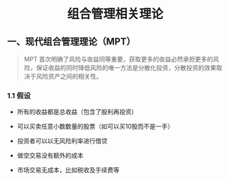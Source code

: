 # <center> 组合管理相关理论

## 一、现代组合管理理论（MPT）

> MPT 首次明确了风险与收益同等重要，获取更多的收益必然承担更多的风险，保证收益的同时降低风险的唯一方法是分散化投资，分散投资的效果取决于风险资产之间的相关性。

### 1.1 假设


+ 所有的收益都是总收益（包含了股利再投资）

+ 可以买卖任意小数数量的股票（如可以买10股而不是一手）

+ 投资者可以以无风险利率进行借贷

+ 做空交易没有额外的成本

+ 市场交易无成本，比如税收及手续费等